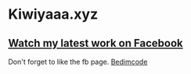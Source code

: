 # Kiwiyaaa.xyz
## [Watch my latest work on Facebook](https://fb.watch/5OJQ0oFySN/)

Don't forget to like the fb page.
[Bedimcode](https://www.fb.com/kiwiyaaaa)
